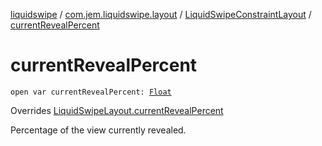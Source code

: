 [liquidswipe](../../index.md) / [com.jem.liquidswipe.layout](../index.md) / [LiquidSwipeConstraintLayout](index.md) / [currentRevealPercent](./current-reveal-percent.md)

# currentRevealPercent

`open var currentRevealPercent: `[`Float`](https://kotlinlang.org/api/latest/jvm/stdlib/kotlin/-float/index.html)

Overrides [LiquidSwipeLayout.currentRevealPercent](../../com.jem.liquidswipe.base/-liquid-swipe-layout/current-reveal-percent.md)

Percentage of the view currently revealed.

